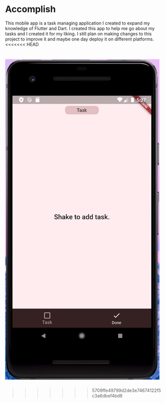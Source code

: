 # Accomplish

This mobile app is a task managing application I created to expand my knowledge of Flutter and Dart. 
I created this app to help me go about my tasks and I created it for my liking. I still plan on making changes to this project to improve it and maybe one day deploy it on different platforms. 
<<<<<<< HEAD

![Accomplish Demo](accomplish_demo.gif)
=======
>>>>>>> 5709ffe49799d2de3e74674122f5c3a6dbef4bd8
